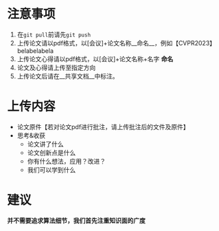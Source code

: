 # 注意事项

1. 在`git pull`前请先`git push`
2. 上传论文请以pdf格式，以[会议]+论文名称__命名__，例如【CVPR2023】belabelabela
3. 上传论文心得请以pdf格式，以[会议]+论文名称+名字 __命名__
4. 论文及心得请上传至指定方向
5. 上传论文后请在__共享文档__中标注。



# 上传内容

- 论文原件【若对论文pdf进行批注，请上传批注后的文件及原件】
- 思考&收获
  - 论文讲了什么
  - 论文创新点是什么
  - 你有什么想法，应用？改进？
  - 我们可以学到什么



# 建议

__并不需要追求算法细节，我们首先注重知识面的广度__



